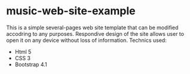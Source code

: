 # music-web-site-example
This is a simple several-pages web site template that can be modified accodring to any purposes.
Respondive design of the site allows user to open it on any device without loss of information.
Technics used:
- Html 5
- CSS 3
- Bootstrap 4.1
